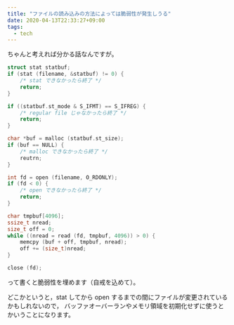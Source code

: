 ```yaml
---
title: "ファイルの読み込みの方法によっては脆弱性が発生しうる"
date: 2020-04-13T22:33:27+09:00
tags:
  - tech
---
```


ちゃんと考えれば分かる話なんですが。

```c
struct stat statbuf;
if (stat (filename, &statbuf) != 0) {
    /* stat できなかったら終了 */
    return;
}

if ((statbuf.st_mode & S_IFMT) == S_IFREG) {
    /* regular file じゃなかったら終了 */
    return;
}

char *buf = malloc (statbuf.st_size);
if (buf == NULL) {
    /* malloc できなかったら終了 */
    reutrn;
}

int fd = open (filename, O_RDONLY);
if (fd < 0) {
    /* open できなかったら終了 */
    return;
}

char tmpbuf[4096];
ssize_t nread;
size_t off = 0;
while ((nread = read (fd, tmpbuf, 4096)) > 0) {
    memcpy (buf + off, tmpbuf, nread);
    off += (size_t)nread;
}

close (fd);
```

って書くと脆弱性を埋めます（自戒を込めて）。

どこかというと，stat してから open するまでの間にファイルが変更されているかもしれないので，
バッファオーバーランやメモリ領域を初期化せずに使うとかいうことになります。
